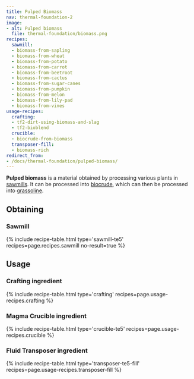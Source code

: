```yaml
---
title: Pulped Biomass
nav: thermal-foundation-2
image:
- alt: Pulped biomass
  file: thermal-foundation/biomass.png
recipes:
  sawmill:
  - biomass-from-sapling
  - biomass-from-wheat
  - biomass-from-potato
  - biomass-from-carrot
  - biomass-from-beetroot
  - biomass-from-cactus
  - biomass-from-sugar-canes
  - biomass-from-pumpkin
  - biomass-from-melon
  - biomass-from-lily-pad
  - biomass-from-vines
usage-recipes:
  crafting:
  - tf2-dirt-using-biomass-and-slag
  - tf2-bioblend
  crucible:
  - biocrude-from-biomass
  transposer-fill:
  - biomass-rich
redirect_from:
- /docs/thermal-foundation/pulped-biomass/
---
```


**Pulped biomass** is a material obtained by processing various plants in
[sawmills](/docs/thermal-expansion/sawmill/). It can be processed into
[biocrude](/docs/thermal-foundation-2/biocrude/), which can then be processed into
[grassoline](/docs/thermal-foundation-2/grassoline/).


Obtaining
---------

### Sawmill
{% include recipe-table.html type='sawmill-te5' recipes=page.recipes.sawmill no-result=true %}


Usage
-----

### Crafting ingredient
{% include recipe-table.html type='crafting' recipes=page.usage-recipes.crafting %}

### Magma Crucible ingredient
{% include recipe-table.html type='crucible-te5' recipes=page.usage-recipes.crucible %}

### Fluid Transposer ingredient
{% include recipe-table.html type='transposer-te5-fill' recipes=page.usage-recipes.transposer-fill %}
